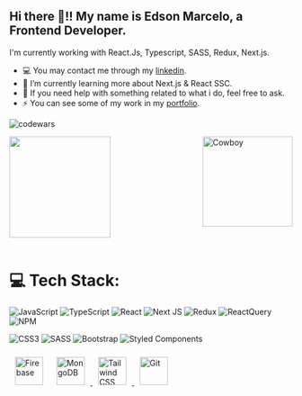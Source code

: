 ## Hi there  👋!! My name is Edson Marcelo, a Frontend Developer.

I'm currently working with React.Js, Typescript, SASS, Redux, Next.js.

-  💻 You may contact me through my [linkedin](https://www.linkedin.com/in/eddi3ms/).
-  🌱 I’m currently learning more about Next.js & React SSC.
-  💬 If you need help with something related to what i do, feel free to ask.
-  ⚡ You can see some of my work in my [portfolio](https://www.edsonmarcelo.com.br/).

  ![codewars](https://www.codewars.com/users/Eddi3MS/badges/large)


<div> 
  <a href="https://github.com/eddi3ms">
  <img height="180em" src="https://github-readme-stats.vercel.app/api/top-langs/?username=eddi3ms&layout=compact&langs_count=7&theme=tokyonight"/>
 
  </a>  
  <img align="right" alt="Cowboy"  height="160" src="https://i.giphy.com/media/JTV1xv9aadY3YLwEfy/200w.webp">
  
</div>




 
<br>

# 💻 Tech Stack:

![JavaScript](https://img.shields.io/badge/javascript-%23323330.svg?style=for-the-badge&logo=javascript&logoColor=%23F7DF1E)
![TypeScript](https://img.shields.io/badge/typescript-%23007ACC.svg?style=for-the-badge&logo=typescript&logoColor=white)
![React](https://img.shields.io/badge/react-%2320232a.svg?style=for-the-badge&logo=react&logoColor=%2361DAFB)
![Next JS](https://img.shields.io/badge/Next-black?style=for-the-badge&logo=next.js&logoColor=white)
![Redux](https://img.shields.io/badge/redux-%23593d88.svg?style=for-the-badge&logo=redux&logoColor=white)
![ReactQuery](https://img.shields.io/badge/react--query-%23F27E1E.svg?style=for-the-badge&logo=react-query&logoColor=white)
![NPM](https://img.shields.io/badge/Context--API-%23F24E1E.svg?style=for-the-badge&logo=context-api&logoColor=white)

![CSS3](https://img.shields.io/badge/css3-%231572B6.svg?style=for-the-badge&logo=css3&logoColor=white)
![SASS](https://img.shields.io/badge/SASS-hotpink.svg?style=for-the-badge&logo=SASS&logoColor=white)
![Bootstrap](https://img.shields.io/badge/bootstrap-%23563D7C.svg?style=for-the-badge&logo=bootstrap&logoColor=white)
![Styled Components](https://img.shields.io/badge/styled--components-DB7093?style=for-the-badge&logo=styled-components&logoColor=white)


 <div align="left">
  <a href="https://firebase.google.com/" target="_blank">
    <img style="margin: 10px" src="https://profilinator.rishav.dev/skills-assets/firebase.png" alt="Firebase" height="50" /></a>
  <a href="https://www.mongodb.com/" target="_blank"><img style="margin: 10px" src="https://profilinator.rishav.dev/skills-assets/mongodb-original-wordmark.svg" alt="MongoDB" height="50" />
  </a>  
  <a href="https://www.tailwindcss.com/" target="_blank">
    <img style="margin: 10px" src="https://profilinator.rishav.dev/skills-assets/tailwindcss.svg" alt="Tailwind CSS" height="50" />
  </a>  
   <a href="https://github.com/" target="_blank">
    <img style="margin: 10px" src="https://profilinator.rishav.dev/skills-assets/git-scm-icon.svg" alt="Git" height="50" />
  </a>
 
</div>


